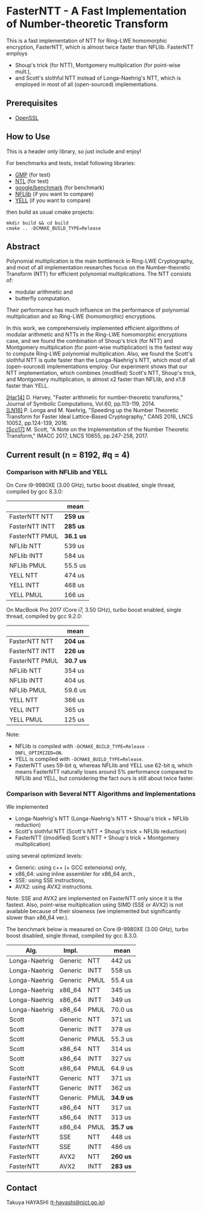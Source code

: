 # FasterNTT - A Fast Implementation of Number-theoretic Transform

This is a fast implementation of NTT for Ring-LWE homomorphic encryption, FasterNTT, 
which is almost twice faster than NFLlib. FasterNTT employs

- Shoup's trick (for NTT), Montgomery multiplication (for point-wise mult.),
- and Scott's slothful NTT instead of Longa-Naehrig's NTT, which is employed in most of all (open-sourced) implementations.  

## Prerequisites

- [OpenSSL](https://www.openssl.org/)

## How to Use

This is a header only library, so just include and enjoy!

For benchmarks and tests, install following libraries:
- [GMP](https://gmplib.org/) (for test)
- [NTL](https://www.shoup.net/ntl/) (for test)
- [google/benchmark](https://github.com/google/benchmark) (for benchmark)
- [NFLlib](https://github.com/quarkslab/NFLlib) (if you want to compare)
- [YELL](https://github.com/fionser/YELL) (if you want to compare)

then build as usual cmake projects:
```
mkdir build && cd build
cmake .. -DCMAKE_BUILD_TYPE=Release
```


## Abstract

Polynomial multiplication is the main bottleneck in Ring-LWE Cryptography, and most of all implementation researches focus on the Number-theoretic Transform (NTT) for efficient polynomial multiplications. The NTT consists of:

- modular arithmetic and
- butterfly computation.

Their performance has much influence on the performance of polynomial multiplication and so Ring-LWE (homomorphic) encryptions.

In this work, we comprehensively implemented efficient algorithms of modular arithmetic and NTTs in the Ring-LWE homomorphic encryptions case, and we found the combination of Shoup's trick (for NTT) and Montgomery multiplication (for point-wise multiplication) is the fastest way to compute Ring-LWE polynomial multiplication. Also, we found the Scott's slothful NTT is quite faster than the Longa-Naehrig's NTT, which most of all (open-sourced) implementations employ. Our experiment shows that our NTT implementation, which combines (modified) Scott's NTT, Shoup's trick, and Montgomery multiplication, is almost x2 faster than NFLlib, and x1.8 faster than YELL.

[[Har14]](https://doi.org/10.1016/j.jsc.2013.09.002) D. Harvey, "Faster arithmetic for number-theoretic transforms," Journal of Symbolic Computations, Vol.60, pp.113-119, 2014.  
[[LN16]](https://doi.org/10.1007/978-3-319-48965-0_8) P. Longa and M. Naehrig, "Speeding up the Number Theoretic Transform for Faster Ideal Lattice-Based Cryptography," CANS 2016, LNCS 10052, pp.124-139, 2016.  
[[Sco17]](https://doi.org/10.1007/978-3-319-71045-7_13) M. Scott, "A Note on the Implementation of the Number Theoretic Transform," IMACC 2017, LNCS 10655, pp.247-258, 2017.

## Current result (n = 8192, #q = 4)

### Comparison with NFLlib and YELL

On Core i9-9980XE (3.00 GHz), turbo boost disabled, single thread, compiled by gcc 8.3.0:

|    | mean |
|----|----|
|FasterNTT NTT | **259 us** |
|FasterNTT INTT | **285 us** |
|FasterNTT PMUL | **36.1 us** |
|NFLlib NTT | 539 us |
|NFLlib INTT | 584 us |
|NFLlib PMUL | 55.5 us |
|YELL NTT | 474 us |
|YELL INTT | 468 us |
|YELL PMUL | 166 us |

On MacBook Pro 2017 (Core i7, 3.50 GHz), turbo boost enabled, single thread, compiled by gcc 9.2.0:

|    | mean |
|----|----|
|FasterNTT NTT | **204 us** |
|FasterNTT INTT | **226 us** |
|FasterNTT PMUL | **30.7 us** |
|NFLlib NTT |  354 us |
|NFLlib INTT | 404 us |
|NFLlib PMUL | 59.6 us |
|YELL NTT | 366 us |
|YELL INTT | 365 us |
|YELL PMUL | 125 us |

Note:

- NFLlib is compiled with `-DCMAKE_BUILD_TYPE=Release -DNFL_OPTIMIZED=ON`.
- YELL is compiled with `-DCMAKE_BUILD_TYPE=Release`.
- FasterNTT uses 59-bit q, whereas NFLlib and YELL use 62-bit q, which means FasterNTT naturally loses around 5% performance compared to NFLlib and YELL, but considering the fact ours is still about twice faster.

### Comparison with Several NTT Algorithms and Implementations

We implemented

- Longa-Naehrig's NTT (Longa-Naehrig's NTT + Shoup's trick + NFLlib reduction)
- Scott's slothful NTT (Scott's NTT + Shoup's trick + NFLlib reduction)
- FasterNTT ((modified) Scott's NTT + Shoup's trick + Montgomery multiplication)

using several optimized levels:

- Generic: using c++ (+ GCC extensions) only,
- x86_64: using inline assembler for x86_64 arch.,
- SSE: using SSE instructions,
- AVX2: using AVX2 instructions.

Note: SSE and AVX2 are implemented on FasterNTT only since it is the fastest. Also, point-wise multiplication using SIMD (SSE or AVX2) is not available because of their slowness (we implemented but significantly slower than x86_64 ver.).

The benchmark below is measured on Core i9-9980XE (3.00 GHz), turbo boost disabled, single thread, compiled by gcc 8.3.0.

| Alg. | Impl. |    | mean |
|----|----|----|----|
|Longa-Naehrig | Generic | NTT | 442 us |
|Longa-Naehrig | Generic | INTT | 558 us |
|Longa-Naehrig | Generic | PMUL | 55.4 us  |
|Longa-Naehrig | x86_64 | NTT | 345 us |
|Longa-Naehrig | x86_64 | INTT | 349 us |
|Longa-Naehrig | x86_64 | PMUL | 70.0 us  |
|Scott | Generic | NTT | 371 us |
|Scott | Generic | INTT | 378 us |
|Scott | Generic | PMUL | 55.3 us  |
|Scott | x86_64 | NTT | 314 us |
|Scott | x86_64 | INTT | 327 us |
|Scott | x86_64 | PMUL | 64.9 us  |
|FasterNTT | Generic | NTT | 371 us |
|FasterNTT | Generic | INTT | 362 us |
|FasterNTT | Generic | PMUL | **34.9 us** |
|FasterNTT | x86_64 | NTT | 317 us |
|FasterNTT | x86_64 | INTT | 313 us |
|FasterNTT | x86_64 | PMUL | **35.7 us** |
|FasterNTT | SSE | NTT | 448 us |
|FasterNTT | SSE | INTT | 486 us |
|FasterNTT | AVX2 | NTT | **260 us** |
|FasterNTT | AVX2 | INTT | **283 us** |

## Contact
Takuya HAYASHI (t-hayashi@nict.go.jp)
